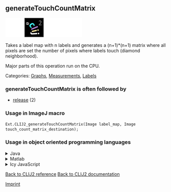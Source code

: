 ## generateTouchCountMatrix
<img src="images/mini_empty_logo.png"/><img src="images/mini_clij2_logo.png"/><img src="images/mini_empty_logo.png"/><img src="images/mini_empty_logo.png"/>

Takes a label map with n labels and generates a (n+1)*(n+1) matrix where all pixels are set the number of pixels where labels touch (diamond neighborhood). 

Major parts of this operation run on the CPU.

Categories: [Graphs](https://clij.github.io/clij2-docs/reference__graph), [Measurements](https://clij.github.io/clij2-docs/reference__measurement), [Labels](https://clij.github.io/clij2-docs/reference__label)

### generateTouchCountMatrix is often followed by
* <a href="reference_release">release</a> (2)


### Usage in ImageJ macro
```
Ext.CLIJ2_generateTouchCountMatrix(Image label_map, Image touch_count_matrix_destination);
```


### Usage in object oriented programming languages



<details>

<summary>
Java
</summary>
<pre class="highlight">// init CLIJ and GPU
import net.haesleinhuepf.clij2.CLIJ2;
import net.haesleinhuepf.clij.clearcl.ClearCLBuffer;
CLIJ2 clij2 = CLIJ2.getInstance();

// get input parameters
ClearCLBuffer label_map = clij2.push(label_mapImagePlus);
touch_count_matrix_destination = clij2.create(label_map);
</pre>

<pre class="highlight">
// Execute operation on GPU
clij2.generateTouchCountMatrix(label_map, touch_count_matrix_destination);
</pre>

<pre class="highlight">
// show result
touch_count_matrix_destinationImagePlus = clij2.pull(touch_count_matrix_destination);
touch_count_matrix_destinationImagePlus.show();

// cleanup memory on GPU
clij2.release(label_map);
clij2.release(touch_count_matrix_destination);
</pre>

</details>



<details>

<summary>
Matlab
</summary>
<pre class="highlight">% init CLIJ and GPU
clij2 = init_clatlab();

% get input parameters
label_map = clij2.pushMat(label_map_matrix);
touch_count_matrix_destination = clij2.create(label_map);
</pre>

<pre class="highlight">
% Execute operation on GPU
clij2.generateTouchCountMatrix(label_map, touch_count_matrix_destination);
</pre>

<pre class="highlight">
% show result
touch_count_matrix_destination = clij2.pullMat(touch_count_matrix_destination)

% cleanup memory on GPU
clij2.release(label_map);
clij2.release(touch_count_matrix_destination);
</pre>

</details>



<details>

<summary>
Icy JavaScript
</summary>
<pre class="highlight">// init CLIJ and GPU
importClass(net.haesleinhuepf.clicy.CLICY);
importClass(Packages.icy.main.Icy);

clij2 = CLICY.getInstance();

// get input parameters
label_map_sequence = getSequence();
label_map = clij2.pushSequence(label_map_sequence);
touch_count_matrix_destination = clij2.create(label_map);
</pre>

<pre class="highlight">
// Execute operation on GPU
clij2.generateTouchCountMatrix(label_map, touch_count_matrix_destination);
</pre>

<pre class="highlight">
// show result
touch_count_matrix_destination_sequence = clij2.pullSequence(touch_count_matrix_destination)
Icy.addSequence(touch_count_matrix_destination_sequence);
// cleanup memory on GPU
clij2.release(label_map);
clij2.release(touch_count_matrix_destination);
</pre>

</details>



[Back to CLIJ2 reference](https://clij.github.io/clij2-docs/reference)
[Back to CLIJ2 documentation](https://clij.github.io/clij2-docs)

[Imprint](https://clij.github.io/imprint)
